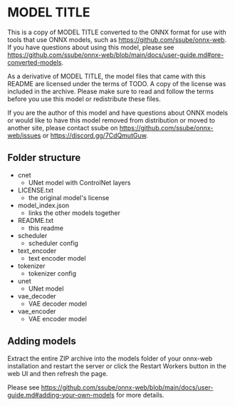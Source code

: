 # MODEL TITLE

This is a copy of MODEL TITLE converted to the ONNX format for use with tools that use ONNX models, such as
https://github.com/ssube/onnx-web. If you have questions about using this model, please see
https://github.com/ssube/onnx-web/blob/main/docs/user-guide.md#pre-converted-models.

As a derivative of MODEL TITLE, the model files that came with this README are licensed under the terms of TODO. A copy
of the license was included in the archive. Please make sure to read and follow the terms before you use this model or
redistribute these files.

If you are the author of this model and have questions about ONNX models or would like to have this model removed from
distribution or moved to another site, please contact ssube on https://github.com/ssube/onnx-web/issues or
https://discord.gg/7CdQmutGuw.

## Folder structure

- cnet
  - UNet model with ControlNet layers
- LICENSE.txt
  - the original model's license
- model_index.json
  - links the other models together
- README.txt
  - this readme
- scheduler
  - scheduler config
- text_encoder
  - text encoder model
- tokenizer
  - tokenizer config
- unet
  - UNet model
- vae_decoder
  - VAE decoder model
- vae_encoder
  - VAE encoder model

## Adding models

Extract the entire ZIP archive into the models folder of your onnx-web installation and restart the server or click the
Restart Workers button in the web UI and then refresh the page.

Please see https://github.com/ssube/onnx-web/blob/main/docs/user-guide.md#adding-your-own-models for more details.
